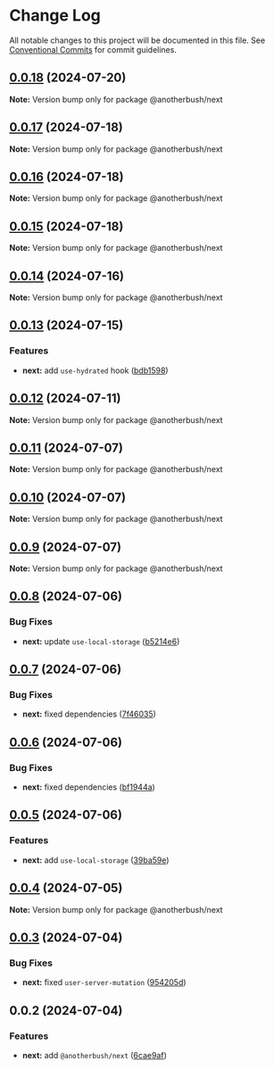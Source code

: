 # Change Log

All notable changes to this project will be documented in this file.
See [Conventional Commits](https://conventionalcommits.org) for commit guidelines.

## [0.0.18](https://github.com/anotherbush/utils/compare/@anotherbush/next@0.0.17...@anotherbush/next@0.0.18) (2024-07-20)

**Note:** Version bump only for package @anotherbush/next





## [0.0.17](https://github.com/anotherbush/utils/compare/@anotherbush/next@0.0.16...@anotherbush/next@0.0.17) (2024-07-18)

**Note:** Version bump only for package @anotherbush/next





## [0.0.16](https://github.com/anotherbush/utils/compare/@anotherbush/next@0.0.15...@anotherbush/next@0.0.16) (2024-07-18)

**Note:** Version bump only for package @anotherbush/next





## [0.0.15](https://github.com/anotherbush/utils/compare/@anotherbush/next@0.0.14...@anotherbush/next@0.0.15) (2024-07-18)

**Note:** Version bump only for package @anotherbush/next





## [0.0.14](https://github.com/anotherbush/utils/compare/@anotherbush/next@0.0.13...@anotherbush/next@0.0.14) (2024-07-16)

**Note:** Version bump only for package @anotherbush/next





## [0.0.13](https://github.com/anotherbush/utils/compare/@anotherbush/next@0.0.12...@anotherbush/next@0.0.13) (2024-07-15)


### Features

* **next:** add `use-hydrated` hook ([bdb1598](https://github.com/anotherbush/utils/commit/bdb1598cbac4bab9bade21db260d8b9f1f1db208))





## [0.0.12](https://github.com/anotherbush/utils/compare/@anotherbush/next@0.0.11...@anotherbush/next@0.0.12) (2024-07-11)

**Note:** Version bump only for package @anotherbush/next





## [0.0.11](https://github.com/anotherbush/utils/compare/@anotherbush/next@0.0.10...@anotherbush/next@0.0.11) (2024-07-07)

**Note:** Version bump only for package @anotherbush/next





## [0.0.10](https://github.com/anotherbush/utils/compare/@anotherbush/next@0.0.9...@anotherbush/next@0.0.10) (2024-07-07)

**Note:** Version bump only for package @anotherbush/next





## [0.0.9](https://github.com/anotherbush/utils/compare/@anotherbush/next@0.0.8...@anotherbush/next@0.0.9) (2024-07-07)

**Note:** Version bump only for package @anotherbush/next





## [0.0.8](https://github.com/anotherbush/utils/compare/@anotherbush/next@0.0.7...@anotherbush/next@0.0.8) (2024-07-06)


### Bug Fixes

* **next:** update `use-local-storage` ([b5214e6](https://github.com/anotherbush/utils/commit/b5214e6af214b1089dbdacd3a33d8d29fb57d994))





## [0.0.7](https://github.com/anotherbush/utils/compare/@anotherbush/next@0.0.6...@anotherbush/next@0.0.7) (2024-07-06)


### Bug Fixes

* **next:** fixed dependencies ([7f46035](https://github.com/anotherbush/utils/commit/7f460353220e206e4286a38ca9446ed96a6b24ae))





## [0.0.6](https://github.com/anotherbush/utils/compare/@anotherbush/next@0.0.5...@anotherbush/next@0.0.6) (2024-07-06)


### Bug Fixes

* **next:** fixed dependencies ([bf1944a](https://github.com/anotherbush/utils/commit/bf1944ae1961ece4e28cc8ccb5df66ef94a6b383))





## [0.0.5](https://github.com/anotherbush/utils/compare/@anotherbush/next@0.0.4...@anotherbush/next@0.0.5) (2024-07-06)


### Features

* **next:** add `use-local-storage` ([39ba59e](https://github.com/anotherbush/utils/commit/39ba59e714cf488d15bdece757df4a95fa6dceba))





## [0.0.4](https://github.com/anotherbush/utils/compare/@anotherbush/next@0.0.3...@anotherbush/next@0.0.4) (2024-07-05)

**Note:** Version bump only for package @anotherbush/next





## [0.0.3](https://github.com/anotherbush/utils/compare/@anotherbush/next@0.0.2...@anotherbush/next@0.0.3) (2024-07-04)


### Bug Fixes

* **next:** fixed `user-server-mutation` ([954205d](https://github.com/anotherbush/utils/commit/954205d7f9268666bc5b9e969d472edcb5bfea0c))





## 0.0.2 (2024-07-04)


### Features

* **next:** add `@anotherbush/next` ([6cae9af](https://github.com/anotherbush/utils/commit/6cae9afb3702d09cbb0015d0677a987e90f4e3cf))
